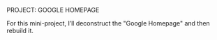 PROJECT: GOOGLE HOMEPAGE

For this mini-project, I’ll deconstruct the "Google Homepage" and then rebuild it. 
